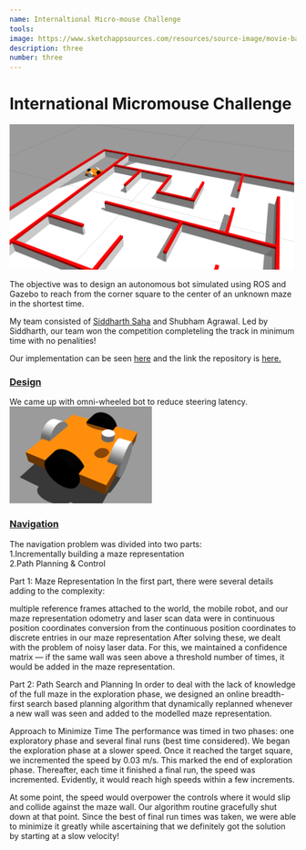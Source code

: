 ```yaml
---
name: Internaltional Micro-mouse Challenge
tools: 
image: https://www.sketchappsources.com/resources/source-image/movie-badges-jurajjurik.png
description: three
number: three
---
```

# International Micromouse Challenge
<img src="../imgs/projects/imc1.png" alt="drawing" width="500"/>

The objective was to design an autonomous bot simulated using ROS and Gazebo to reach from the corner square to the center of an unknown maze in the shortest time.

My team consisted of <a href="https://trunc8.github.io/">Siddharth Saha</a> and Shubham Agrawal. Led by Siddharth, our team won the competition completeling the track in minimum time with no penalities!

Our implementation can be seen <a href="https://www.youtube.com/watch?v=PcbNQ-tVwQw">here</a> and the link the repository is <a href="https://github.com/trunc8/international-micromouse-techfest2020">here.</a>

### <u>Design</u>
We came up with omni-wheeled bot to reduce steering latency.
<img src="../imgs/projects/imc2.png" alt="drawing" width="250"/>


### <u>Navigation</u>
The navigation problem was divided into two parts:<br>
1.Incrementally building a maze representation<br>
2.Path Planning & Control<br>

Part 1: Maze Representation
In the first part, there were several details adding to the complexity:

multiple reference frames attached to the world, the mobile robot, and our maze representation
odometry and laser scan data were in continuous position coordinates
conversion from the continuous position coordinates to discrete entries in our maze representation
After solving these, we dealt with the problem of noisy laser data. For this, we maintained a confidence matrix — if the same wall was seen above a threshold number of times, it would be added in the maze representation.

Part 2: Path Search and Planning
In order to deal with the lack of knowledge of the full maze in the exploration phase, we designed an online breadth-first search based planning algorithm that dynamically replanned whenever a new wall was seen and added to the modelled maze representation.

Approach to Minimize Time
The performance was timed in two phases: one exploratory phase and several final runs (best time considered). We began the exploration phase at a slower speed. Once it reached the target square, we incremented the speed by 0.03 m/s. This marked the end of exploration phase. Thereafter, each time it finished a final run, the speed was incremented. Evidently, it would reach high speeds within a few increments.

At some point, the speed would overpower the controls where it would slip and collide against the maze wall. Our algorithm routine gracefully shut down at that point. Since the best of final run times was taken, we were able to minimize it greatly while ascertaining that we definitely got the solution by starting at a slow velocity!




